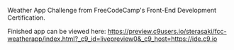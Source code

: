 Weather App
Challenge from FreeCodeCamp's Front-End Development Certification.

Finished app can be viewed here: https://preview.c9users.io/sterasaki/fcc-weatherapp/index.html?_c9_id=livepreview0&_c9_host=https://ide.c9.io
